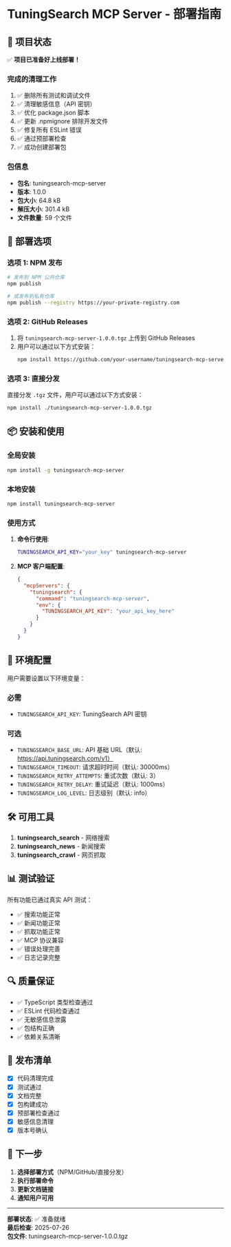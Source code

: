 # TuningSearch MCP Server - 部署指南

## 🎉 项目状态

✅ **项目已准备好上线部署！**

### 完成的清理工作

1. ✅ 删除所有测试和调试文件
2. ✅ 清理敏感信息（API 密钥）
3. ✅ 优化 package.json 脚本
4. ✅ 更新 .npmignore 排除开发文件
5. ✅ 修复所有 ESLint 错误
6. ✅ 通过预部署检查
7. ✅ 成功创建部署包

### 包信息

- **包名**: tuningsearch-mcp-server
- **版本**: 1.0.0
- **包大小**: 64.8 kB
- **解压大小**: 301.4 kB
- **文件数量**: 59 个文件

## 🚀 部署选项

### 选项 1: NPM 发布

```bash
# 发布到 NPM 公共仓库
npm publish

# 或发布到私有仓库
npm publish --registry https://your-private-registry.com
```

### 选项 2: GitHub Releases

1. 将 `tuningsearch-mcp-server-1.0.0.tgz` 上传到 GitHub Releases
2. 用户可以通过以下方式安装：
   ```bash
   npm install https://github.com/your-username/tuningsearch-mcp-server/releases/download/v1.0.0/tuningsearch-mcp-server-1.0.0.tgz
   ```

### 选项 3: 直接分发

直接分发 `.tgz` 文件，用户可以通过以下方式安装：
```bash
npm install ./tuningsearch-mcp-server-1.0.0.tgz
```

## 📦 安装和使用

### 全局安装
```bash
npm install -g tuningsearch-mcp-server
```

### 本地安装
```bash
npm install tuningsearch-mcp-server
```

### 使用方式

1. **命令行使用**:
   ```bash
   TUNINGSEARCH_API_KEY="your_key" tuningsearch-mcp-server
   ```

2. **MCP 客户端配置**:
   ```json
   {
     "mcpServers": {
       "tuningsearch": {
         "command": "tuningsearch-mcp-server",
         "env": {
           "TUNINGSEARCH_API_KEY": "your_api_key_here"
         }
       }
     }
   }
   ```

## 🔧 环境配置

用户需要设置以下环境变量：

### 必需
- `TUNINGSEARCH_API_KEY`: TuningSearch API 密钥

### 可选
- `TUNINGSEARCH_BASE_URL`: API 基础 URL（默认: https://api.tuningsearch.com/v1）
- `TUNINGSEARCH_TIMEOUT`: 请求超时时间（默认: 30000ms）
- `TUNINGSEARCH_RETRY_ATTEMPTS`: 重试次数（默认: 3）
- `TUNINGSEARCH_RETRY_DELAY`: 重试延迟（默认: 1000ms）
- `TUNINGSEARCH_LOG_LEVEL`: 日志级别（默认: info）

## 🛠️ 可用工具

1. **tuningsearch_search** - 网络搜索
2. **tuningsearch_news** - 新闻搜索
3. **tuningsearch_crawl** - 网页抓取

## 📊 测试验证

所有功能已通过真实 API 测试：
- ✅ 搜索功能正常
- ✅ 新闻功能正常
- ✅ 抓取功能正常
- ✅ MCP 协议兼容
- ✅ 错误处理完善
- ✅ 日志记录完整

## 🔍 质量保证

- ✅ TypeScript 类型检查通过
- ✅ ESLint 代码检查通过
- ✅ 无敏感信息泄露
- ✅ 包结构正确
- ✅ 依赖关系清晰

## 📝 发布清单

- [x] 代码清理完成
- [x] 测试通过
- [x] 文档完整
- [x] 包构建成功
- [x] 预部署检查通过
- [x] 敏感信息清理
- [x] 版本号确认

## 🎯 下一步

1. **选择部署方式**（NPM/GitHub/直接分发）
2. **执行部署命令**
3. **更新文档链接**
4. **通知用户可用**

---

**部署状态**: ✅ 准备就绪  
**最后检查**: 2025-07-26  
**包文件**: tuningsearch-mcp-server-1.0.0.tgz